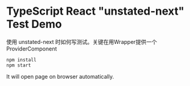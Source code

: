 TypeScript React "unstated-next" Test Demo
=================================

使用 unstated-next 时如何写测试。关键在用Wrapper提供一个ProviderComponent

```
npm install
npm start
```

It will open page on browser automatically.
